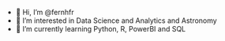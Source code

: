 - 👋 Hi, I’m @fernhfr
- 👀 I’m interested in Data Science and Analytics and Astronomy
- 🌱 I’m currently learning Python, R, PowerBI and SQL

<!---
fernhfr/fernhfr is a ✨ special ✨ repository because its `README.md` (this file) appears on your GitHub profile.
You can click the Preview link to take a look at your changes.
--->
